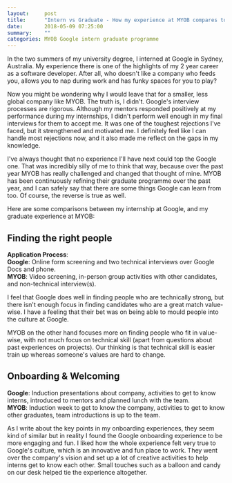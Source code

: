 ```yaml
---
layout:     post
title:      "Intern vs Graduate - How my experience at MYOB compares to Google"
date:       2018-05-09 07:25:00
summary:    "" 
categories: MYOB Google intern graduate programme
---
```


In the two summers of my university degree, I interned at Google in Sydney, Australia. My experience there is one of the highlights of my 2 year career as a software developer. After all, who doesn't like a company who feeds you, allows you to nap during work and has funky spaces for you to play?  
  
Now you might be wondering why I would leave that for a smaller, less global company like MYOB. The truth is, I didn't. Google's interview processes are rigorous. Although my mentors responded positively at my performance during my internships, I didn't perform well enough in my final interviews for them to accept me. It was one of the toughest rejections I've faced, but it strengthened and motivated me. I definitely feel like I can handle most rejections now, and it also made me reflect on the gaps in my knowledge.  
  
I've always thought that no experience I'll have next could top the Google one. That was incredibly silly of me to think that way, because over the past year MYOB has really challenged and changed that thought of mine. MYOB has been continuously refining their graduate programme over the past year, and I can safely say that there are some things Google can learn from too. Of course, the reverse is true as well.  
  
Here are some comparisons between my internship at Google, and my graduate experience at MYOB:  

## Finding the right people
**Application Process**:  
**Google**: Online form screening and two technical interviews over Google Docs and phone.  
**MYOB**: Video screening, in-person group activities with other candidates, and non-technical interview(s).  

I feel that Google does well in finding people who are technically strong, but there isn't enough focus in finding candidates who are a great match value-wise. I have a feeling that their bet was on being able to mould people into the culture at Google.

MYOB on the other hand focuses more on finding people who fit in value-wise, with not much focus on technical skill (apart from questions about past experiences on projects). Our thinking is that technical skill is easier train up whereas someone's values are hard to change.  

## Onboarding & Welcoming
**Google**: Induction presentations about company, activities to get to know interns, introduced to mentors and planned lunch with the team.  
**MYOB**: Induction week to get to know the company, activities to get to know other graduates, team introductions is up to the team.  

As I write about the key points in my onboarding experiences, they seem kind of similar but in reality I found the Google onboarding experience to be more engaging and fun. I liked how the whole experience felt very true to Google's culture, which is an innovative and fun place to work. They went over the company's vision and set up a lot of creative activities to help interns get to know each other. Small touches such as a balloon and candy on our desk helped tie the experience altogether.  


  
